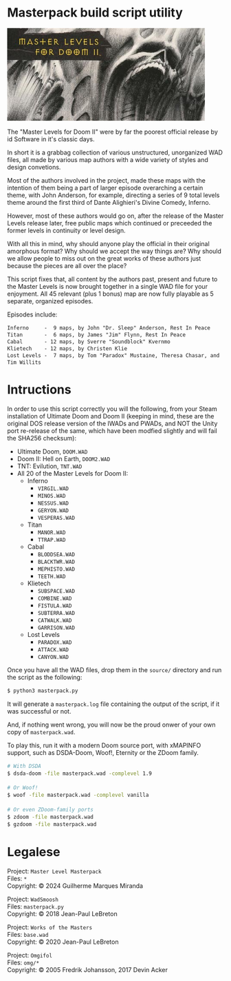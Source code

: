# Masterpack build script utility

![Master Levels Header](./.github/master-levels-header.jpg "Master Levels")

The "Master Levels for Doom II" were by far the poorest official release by id Software in it's classic days.

In short it is a grabbag collection of various unstructured, unorganized WAD files, all made by various map authors with a wide variety of styles and design convetions.

Most of the authors involved in the project, made these maps with the intention of them being a part of larger episode overarching a certain theme, with John Anderson, for example, directing a series of 9 total levels theme around the first third of Dante Alighieri's Divine Comedy, Inferno.

However, most of these authors would go on, after the release of the Master Levels release later, free public maps which continued or preceeded the former levels in continuity or level design.

With all this in mind, why should anyone play the official in their original amorphous format? Why should we accept the way things are? Why should we allow people to miss out on the great works of these authors just because the pieces are all over the place?

This script fixes that, all content by the authors past, present and future to the Master Levels is now brought together in a single WAD file for your enjoyment. All 45 relevant (plus 1 bonus) map are now fully playable as 5 separate, organized episodes.

Episodes include:
```
Inferno     -  9 maps, by John "Dr. Sleep" Anderson, Rest In Peace
Titan       -  6 maps, by James "Jim" Flynn, Rest In Peace
Cabal       - 12 maps, by Sverre "Soundblock" Kvernmo
Klietech    - 12 maps, by Christen Klie
Lost Levels -  7 maps, by Tom "Paradox" Mustaine, Theresa Chasar, and Tim Willits
```

# Intructions

In order to use this script correctly you will the following, from your Steam installation of Ultimate Doom and Doom II (keeping in mind, these are the original DOS release version of the IWADs and PWADs, and NOT the Unity port re-release of the same, which have been modfied slightly and will fail the SHA256 checksum):

- Ultimate Doom, `DOOM.WAD`
- Doom II: Hell on Earth, `DOOM2.WAD`
- TNT: Evilution, `TNT.WAD`
- All 20 of the Master Levels for Doom II:
	- Inferno
		- `VIRGIL.WAD`
		- `MINOS.WAD`
		- `NESSUS.WAD`
		- `GERYON.WAD`
		- `VESPERAS.WAD`
	- Titan
		- `MANOR.WAD`
		- `TTRAP.WAD`
	- Cabal
		- `BLODDSEA.WAD`
		- `BLACKTWR.WAD`
		- `MEPHISTO.WAD`
		- `TEETH.WAD`
	- Klietech
		- `SUBSPACE.WAD`
		- `COMBINE.WAD`
		- `FISTULA.WAD`
		- `SUBTERRA.WAD`
		- `CATWALK.WAD`
		- `GARRISON.WAD`
	- Lost Levels
		- `PARADOX.WAD`
		- `ATTACK.WAD`
		- `CANYON.WAD`

Once you have all the WAD files, drop them in the `source/` directory and run the script as the following:

```bash
$ python3 masterpack.py
```

It will generate a `masterpack.log` file containing the output of the script, if it was successful or not.

And, if nothing went wrong, you will now be the proud onwer of your own copy of `masterpack.wad`.

To play this, run it with a modern Doom source port, with xMAPINFO support, such as DSDA-Doom, Woof!, Eternity or the ZDoom family.

```bash
# With DSDA
$ dsda-doom -file masterpack.wad -complevel 1.9

# Or Woof!
$ woof -file masterpack.wad -complevel vanilla

# Or even ZDoom-family ports
$ zdoom -file masterpack.wad
$ gzdoom -file masterpack.wad
```

# Legalese

Project: `Master Level Masterpack`  
Files: `*`  
Copyright: © 2024 Guilherme Marques Miranda  

Project: `WadSmoosh`  
Files: `masterpack.py`  
Copyright: © 2018 Jean-Paul LeBreton  

Project: `Works of the Masters`  
Files: `base.wad`  
Copyright: © 2020 Jean-Paul LeBreton  

Project: `Omgifol`  
Files: `omg/*`  
Copyright: © 2005 Fredrik Johansson, 2017 Devin Acker  
